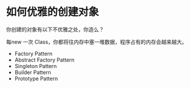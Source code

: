 # 如何优雅的创建对象

你创建的对象有以下不优雅之处，你造么？

每new 一次 Class，你都将往内存中塞一堆数据，程序占有的内存会越来越大。

* Factory Pattern
* Abstract Factory Pattern
* Singleton Pattern
* Builder Pattern
* Prototype Pattern

